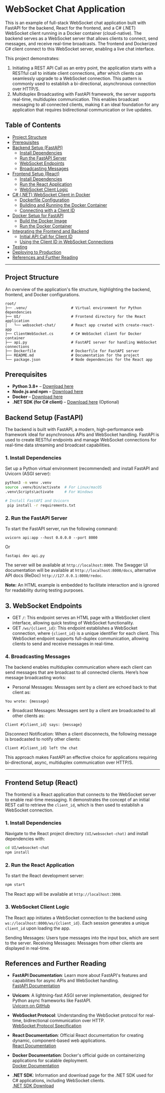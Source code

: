 
# WebSocket Chat Application

This is an example of full-stack WebSocket chat application built with FastAPI for the backend, React for the frontend, 
and a C# (.NET) WebSocket client running in a Docker container (cloud-native). The backend serves as a WebSocket server 
that allows clients to connect, send messages, and receive real-time broadcasts. The frontend and Dockerized C# client 
connect to this WebSocket server, enabling a live chat interface.

This project demonstrates:

1. Initiating a REST API Call as an entry point, the application starts with a RESTful call to initiate client 
connections, after which clients can seamlessly upgrade to a WebSocket connection. This pattern is commonly used to 
establish a bi-directional, asynchronous connection over HTTP/S. 
2. Multiduplex Broadcasting with FastAPI framework, the server supports real-time, multiduplex 
communication. This enables broadcast messaging to all connected clients, making it an ideal foundation for any 
application that requires bidirectional communication or live updates.

## Table of Contents

- [Project Structure](#project-structure)
- [Prerequisites](#prerequisites)
- [Backend Setup (FastAPI)](#backend-setup-fastapi)
  - [Install Dependencies](#install-dependencies)
  - [Run the FastAPI Server](#run-the-fastapi-server)
  - [WebSocket Endpoints](#websocket-endpoints)
  - [Broadcasting Messages](#broadcasting-messages)
- [Frontend Setup (React)](#frontend-setup-react)
  - [Install Dependencies](#install-dependencies-1)
  - [Run the React Application](#run-the-react-application)
  - [WebSocket Client Logic](#websocket-client-logic)
- [C# (.NET) WebSocket Client in Docker](#c-net-websocket-client-in-docker)
  - [Dockerfile Configuration](#dockerfile-configuration)
  - [Building and Running the Docker Container](#building-and-running-the-docker-container)
  - [Connecting with a Client ID](#connecting-with-a-client-id)
- [Docker Setup for FastAPI](#docker-setup-for-fastapi)
  - [Build the Docker Image](#build-the-docker-image)
  - [Run the Docker Container](#run-the-docker-container)
- [Integrating the Frontend and Backend](#integrating-the-frontend-and-backend)
  - [Initial API Call for Client ID](#initial-api-call-for-client-id)
  - [Using the Client ID in WebSocket Connections](#using-the-client-id-in-websocket-connections)
- [Testing](#testing)
- [Deploying to Production](#deploying-to-production)
- [References and Further Reading](#references-and-further-reading)

---

## Project Structure

An overview of the application's file structure, highlighting the backend, frontend, and Docker configurations.

```shell
root/
├── .venv/                    # Virtual environment for Python dependencies
├── UI/                       # Frontend directory for the React application
│   └── websocket-chat/       # React app created with create-react-app
├── ClientWebSocket.cs        # C# WebSocket client for Docker container
├── api.py                    # FastAPI server for handling WebSocket connections
├── Dockerfile                # Dockerfile for FastAPI server
├── README.md                 # Documentation for the project
└── package.json              # Node dependencies for the React app
```

## Prerequisites

- **Python 3.8+** – [Download here](https://www.python.org/downloads/)
- **Node.js and npm** – [Download here](https://nodejs.org/)
- **Docker** – [Download here](https://www.docker.com/get-started)
- **.NET SDK (for C# client)** – [Download here](https://dotnet.microsoft.com/download) (Optional)

## Backend Setup (FastAPI)

The backend is built with FastAPI, a modern, high-performance web framework ideal for asynchronous APIs and WebSocket handling. FastAPI is used to create RESTful endpoints and manage WebSocket connections for real-time data streaming and broadcast capabilities.

### 1. Install Dependencies

Set up a Python virtual environment (recommended) and install FastAPI and Uvicorn (ASGI server):

```bash
python3 -m venv .venv
source .venv/bin/activate  # For Linux/macOS
.venv\Scripts\activate     # For Windows

# Install FastAPI and Uvicorn
 pip install -r requirements.txt
```

### 2. Run the FastAPI Server
To start the FastAPI server, run the following command:

```shell
uvicorn api:app --host 0.0.0.0 --port 8000
```
Or

```shell
fastapi dev api.py 
```

The server will be available at `http://localhost:8000`.
The  Swagger UI documentation will be available at `http://localhost:8000/docs`, alternative API docs (ReDoc) `http://127.0.0.1:8000/redoc`.

**Note:** An HTML example is embedded to facilitate interaction and is ignored for readability during testing purposes.

## 3. WebSocket Endpoints
- GET `/`: This endpoint serves an HTML page with a WebSocket client interface, allowing quick testing of WebSocket functionality.
- GET `/ws/{client_id}`: This endpoint establishes a WebSocket connection, where `{client_id}` is a unique identifier for each client. This WebSocket endpoint supports full-duplex communication, allowing clients to send and receive messages in real-time.

### 4. Broadcasting Messages
The backend enables multiduplex communication where each client can send messages that are broadcast to all connected clients. Here’s how message broadcasting works:

- Personal Messages: Messages sent by a client are echoed back to that client as:
```plaintext
You wrote: {message}
```
- Broadcast Messages: Messages sent by a client are broadcasted to all other clients as:
```plaintext
Client #{client_id} says: {message}
```
Disconnect Notification: When a client disconnects, the following message is broadcasted to notify other clients:
```plaintext
Client #{client_id} left the chat
```

This approach makes FastAPI an effective choice for applications requiring bi-directional, async, multiduplex communication over HTTP/S.

---

## Frontend Setup (React)
The frontend is a React application that connects to the WebSocket server to enable real-time messaging. It demonstrates the concept of an initial REST call to retrieve the `client_id`, which is then used to establish a WebSocket connection.

### 1. Install Dependencies
Navigate to the React project directory `(UI/websocket-chat)` and install dependencies with:

```bash
cd UI/websocket-chat
npm install
```

### 2. Run the React Application
To start the React development server:

```bash
npm start
```
The React app will be available at `http://localhost:3000`.

### 3. WebSocket Client Logic
The React app initiates a WebSocket connection to the backend using `ws://localhost:8000/ws/{client_id}`. Each session generates a unique `client_id` upon loading the app.

Sending Messages: Users type messages into the input box, which are sent to the server.
Receiving Messages: Messages from other clients are displayed in real-time.

## References and Further Reading

- **FastAPI Documentation**: Learn more about FastAPI's features and capabilities for async APIs and WebSocket handling.  
  [FastAPI Documentation](https://fastapi.tiangolo.com/)

- **Uvicorn**: A lightning-fast ASGI server implementation, designed for Python async frameworks like FastAPI.  
  [Uvicorn on GitHub](https://github.com/encode/uvicorn)

- **WebSocket Protocol**: Understanding the WebSocket protocol for real-time, bidirectional communication over HTTP.  
  [WebSocket Protocol Specification](https://tools.ietf.org/html/rfc6455)

- **React Documentation**: Official React documentation for creating dynamic, component-based web applications.  
  [React Documentation](https://reactjs.org/docs/getting-started.html)

- **Docker Documentation**: Docker's official guide on containerizing applications for scalable deployment.  
  [Docker Documentation](https://docs.docker.com/)

- **.NET SDK**: Information and download page for the .NET SDK used for C# applications, including WebSocket clients.  
  [.NET SDK Download](https://dotnet.microsoft.com/download)
